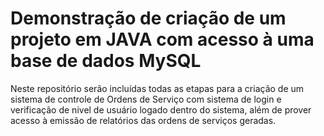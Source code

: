 # Demonstração de criação de um projeto em JAVA com acesso à uma base de dados MySQL
Neste repositório serão incluídas todas as etapas para a criação de um sistema de controle de Ordens de Serviço com sistema de login e verificação de nivel de usuário logado dentro do sistema, além de prover acesso à emissão de relatórios das ordens de serviços geradas.
